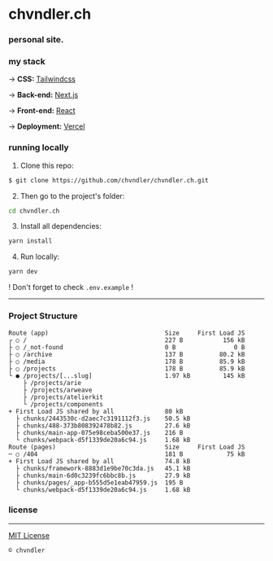 # chvndler.ch

### **personal site**.

### my stack

→ **CSS:** [Tailwindcss](https://tailwindcss.com/)

→ **Back-end:** [Next.js](https://nextjs.org/)

→ **Front-end:** [React](https://reactjs.org/)

→ **Deployment:** [Vercel](https://vercel.com/)

### running locally

1. Clone this repo:

```sh
$ git clone https://github.com/chvndler/chvndler.ch.git
```

2. Then go to the project's folder:

```sh
cd chvndler.ch
```

3. Install all dependencies:

```sh
yarn install
```

4. Run locally:

```sh
yarn dev
```

! Don't forget to check `.env.example` !

---

### Project Structure

```
Route (app)                                Size     First Load JS
┌ ○ /                                      227 B           156 kB
├ ○ /_not-found                            0 B                0 B
├ ○ /archive                               137 B          80.2 kB
├ ○ /media                                 178 B          85.9 kB
├ ○ /projects                              178 B          85.9 kB
└ ● /projects/[...slug]                    1.97 kB         145 kB
    ├ /projects/arie
    ├ /projects/arweave
    ├ /projects/atelierkit
    └ /projects/components
+ First Load JS shared by all              80 kB
  ├ chunks/2443530c-d2aec7c3191112f3.js    50.5 kB
  ├ chunks/488-373b808392478b82.js         27.6 kB
  ├ chunks/main-app-075e98ceba500e37.js    216 B
  └ chunks/webpack-d5f1339de20a6c94.js     1.68 kB
Route (pages)                              Size     First Load JS
─ ○ /404                                   181 B            75 kB
+ First Load JS shared by all              74.8 kB
  ├ chunks/framework-8883d1e9be70c3da.js   45.1 kB
  ├ chunks/main-6d0c3239fc6bbc8b.js        27.9 kB
  ├ chunks/pages/_app-b555d5e1eab47959.js  195 B
  └ chunks/webpack-d5f1339de20a6c94.js     1.68 kB
```

### license

---

[MIT License](/license)

`© chvndler`
